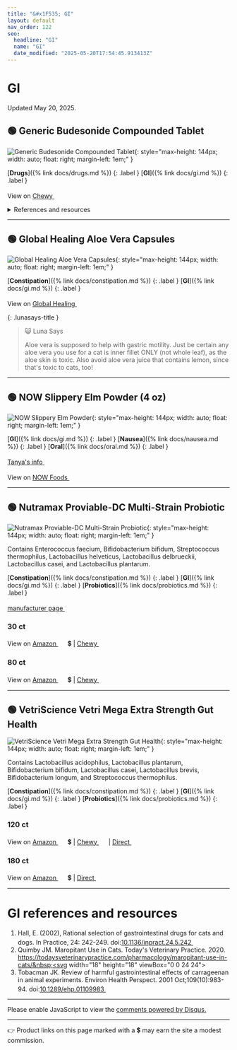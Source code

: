 ```yaml
---
title: "&#x1F535; GI"
layout: default
nav_order: 122
seo:
  headline: "GI"
  name: "GI"
  date_modified: "2025-05-20T17:54:45.913413Z"
---
```


# GI

Updated May 20, 2025.



## &#x1F7E2; Generic Budesonide Compounded Tablet

![Generic Budesonide Compounded Tablet](https://image.chewy.com/is/image/catalog/546670_MAIN._AC_SL600_V1694631365_.jpg){: style="max-height: 144px; width: auto; float: right; margin-left: 1em;" }

[**Drugs**]({% link docs/drugs.md %})
{: .label }
[**GI**]({% link docs/gi.md %})
{: .label }

View on <a href="https://www.chewy.com/dp/1028494" class="external" target="_blank">Chewy&nbsp;<svg width="18" height="18" viewBox="0 0 24 24"><use xlink:href="#svg-external-link"></use></svg></a>

<details markdown="block">
<summary>References and resources</summary>

1. _"One cat was prescribed budesonide administered PO due to the presence of complete heart block with 4-chamber dilation and concerns for provoking heart failure; the clinician cited anecdotal evidence that budesonide might cause less plasma volume expansion than prednisolone. After steroid administration, NT-proBNP in this cat increased by 93% (707-1367 pmol/L). Four months after the study ended and while still receiving budesonide, the cat developed a large volume of abdominal effusion. The cause of effusion was not determined. At the time of writing, no other cats had developed signs consistent with CHF."_ &mdash;  Block CL, Oyama MA. Echocardiographic and biomarker evidence of plasma volume expansion after short-term steroids administered orally in cats. J Vet Intern Med. 2020 Jan;34(1):29-34. doi:<a href="https://doi.org/10.1111/jvim.15678" class="external" target="_blank">10.1111/jvim.15678&nbsp;<svg width="18" height="18" viewBox="0 0 24 24"><use xlink:href="#svg-external-link"></use></svg></a> (retrieved 2025-01-10)
1.  Silverman J, Otley A. Budesonide in the treatment of inflammatory bowel disease. Expert Rev Clin Immunol. 2011 Jul;7(4):419-28. doi:<a href="https://doi.org/10.1586/eci.11.34" class="external" target="_blank">10.1586/eci.11.34&nbsp;<svg width="18" height="18" viewBox="0 0 24 24"><use xlink:href="#svg-external-link"></use></svg></a>

</details>

* * *



## &#x1F7E2; Global Healing Aloe Vera Capsules

![Global Healing Aloe Vera Capsules](https://globalhealing.com/cdn/shop/files/3000w_a1e32741-b10b-46f5-a23d-02d1f94046f7.png?width=990){: style="max-height: 144px; width: auto; float: right; margin-left: 1em;" }

[**Constipation**]({% link docs/constipation.md %})
{: .label }
[**GI**]({% link docs/gi.md %})
{: .label }

View on <a href="https://globalhealing.com/products/aloe-vera" class="external" target="_blank">Global Healing&nbsp;<svg width="18" height="18" viewBox="0 0 24 24"><use xlink:href="#svg-external-link"></use></svg></a>

{: .lunasays-title }
> &#x1F63A; Luna Says
>
> Aloe vera is supposed to help with gastric motility. Just be certain any aloe vera you use for a cat is inner fillet ONLY (not whole leaf), as the aloe skin is toxic. Also avoid aloe vera juice that contains lemon, since that's toxic to cats, too!

* * *



## &#x1F7E2; NOW Slippery Elm Powder (4 oz)

![NOW Slippery Elm Powder](https://www.nowfoods.com/sites/default/files/styles/cloudzoom_image/public/2024-03/5060_v6.png){: style="max-height: 144px; width: auto; float: right; margin-left: 1em;" }

[**GI**]({% link docs/gi.md %})
{: .label }
[**Nausea**]({% link docs/nausea.md %})
{: .label }
[**Oral**]({% link docs/oral.md %})
{: .label }

 <a href="https://felinecrf.org/holistic_treatments.htm#slippery_elm_bark" class="external" target="_blank">Tanya's info&nbsp;<svg width="18" height="18" viewBox="0 0 24 24"><use xlink:href="#svg-external-link"></use></svg></a>

View on <a href="https://www.nowfoods.com/products/supplements/slippery-elm-powder" class="external" target="_blank">NOW Foods&nbsp;<svg width="18" height="18" viewBox="0 0 24 24"><use xlink:href="#svg-external-link"></use></svg></a>

* * *



## &#x1F7E2; Nutramax Proviable-DC Multi-Strain Probiotic

![Nutramax Proviable-DC Multi-Strain Probiotic](https://d6ac4rx1taq9.cloudfront.net/img/proviable-dog-home-group-top.png){: style="max-height: 144px; width: auto; float: right; margin-left: 1em;" }

Contains Enterococcus faecium, Bifidobacterium bifidum, Streptococcus thermophilus, Lactobacillus helveticus, Lactobacillus delbrueckii, Lactobacillus casei, and Lactobacillus plantarum.

[**Constipation**]({% link docs/constipation.md %})
{: .label }
[**GI**]({% link docs/gi.md %})
{: .label }
[**Probiotics**]({% link docs/probiotics.md %})
{: .label }

 <a href="https://www.proviable.com/proviable-dc-capsules-for-cats" class="external" target="_blank">manufacturer page&nbsp;<svg width="18" height="18" viewBox="0 0 24 24"><use xlink:href="#svg-external-link"></use></svg></a>

### 30 ct

View on <a href="https://www.amazon.com/dp/B0050JM626/ref=nosim?tag=ckdcatsupplies-20" class="external" target="_blank">Amazon&nbsp;<svg width="18" height="18" viewBox="0 0 24 24"><use xlink:href="#svg-external-link"></use></svg></a> &#x1f4b2; &#124; <a href="https://www.chewy.com/dp/101470" class="external" target="_blank">Chewy&nbsp;<svg width="18" height="18" viewBox="0 0 24 24"><use xlink:href="#svg-external-link"></use></svg></a>

### 80 ct

View on <a href="https://www.amazon.com/dp/B001O3UE9E/ref=nosim?tag=ckdcatsupplies-20" class="external" target="_blank">Amazon&nbsp;<svg width="18" height="18" viewBox="0 0 24 24"><use xlink:href="#svg-external-link"></use></svg></a> &#x1f4b2; &#124; <a href="https://www.chewy.com/dp/101471" class="external" target="_blank">Chewy&nbsp;<svg width="18" height="18" viewBox="0 0 24 24"><use xlink:href="#svg-external-link"></use></svg></a>

* * *



## &#x1F7E2; VetriScience Vetri Mega Extra Strength Gut Health

![VetriScience Vetri Mega Extra Strength Gut Health](https://www.vetriscience.com/media/catalog/product/cache/1954e24d6c69bb07acd10e833d43e266/0/9/0900714.120_f.jpg){: style="max-height: 144px; width: auto; float: right; margin-left: 1em;" }

Contains Lactobacillus acidophilus, Lactobacillus plantarum, Bifidobacterium bifidum, Lactobacillus casei, Lactobacillus brevis, Bifidobacterium longum, and Streptococcus thermophilus.

[**Constipation**]({% link docs/constipation.md %})
{: .label }
[**GI**]({% link docs/gi.md %})
{: .label }
[**Probiotics**]({% link docs/probiotics.md %})
{: .label }

### 120 ct

View on <a href="https://www.amazon.com/dp/B002GIVC4C/ref=nosim?tag=ckdcatsupplies-20" class="external" target="_blank">Amazon&nbsp;<svg width="18" height="18" viewBox="0 0 24 24"><use xlink:href="#svg-external-link"></use></svg></a> &#x1f4b2; &#124; <a href="https://www.chewy.com/dp/48745" class="external" target="_blank">Chewy&nbsp;<svg width="18" height="18" viewBox="0 0 24 24"><use xlink:href="#svg-external-link"></use></svg></a> &#124; <a href="https://www.vetriscience.com/vetri-mega-probiotic-153-digestive-supplement-for-dogs-cats.html" class="external" target="_blank">Direct&nbsp;<svg width="18" height="18" viewBox="0 0 24 24"><use xlink:href="#svg-external-link"></use></svg></a>

### 180 ct

View on <a href="https://www.amazon.com/dp/B07ZG59V48/ref=nosim?tag=ckdcatsupplies-20" class="external" target="_blank">Amazon&nbsp;<svg width="18" height="18" viewBox="0 0 24 24"><use xlink:href="#svg-external-link"></use></svg></a> &#x1f4b2; &#124; <a href="https://www.vetriscience.com/vetri-mega-probiotic-153-digestive-supplement-for-dogs-cats.html" class="external" target="_blank">Direct&nbsp;<svg width="18" height="18" viewBox="0 0 24 24"><use xlink:href="#svg-external-link"></use></svg></a>

* * *


# GI references and resources

1.  Hall, E. (2002), Rational selection of gastrointestinal drugs for cats and dogs. In Practice, 24: 242-249. doi:<a href="https://doi.org/10.1136/inpract.24.5.242" class="external" target="_blank">10.1136/inpract.24.5.242&nbsp;<svg width="18" height="18" viewBox="0 0 24 24"><use xlink:href="#svg-external-link"></use></svg></a>
1.  Quimby JM. Maropitant Use in Cats. Today's Veterinary Practice. 2020. <a href="https://todaysveterinarypractice.com/pharmacology/maropitant-use-in-cats/" class="external" target="_blank">https://todaysveterinarypractice.com/pharmacology/maropitant-use-in-cats/&nbsp;<svg width="18" height="18" viewBox="0 0 24 24"><use xlink:href="#svg-external-link"></use></svg></a>
1.  Tobacman JK. Review of harmful gastrointestinal effects of carrageenan in animal experiments. Environ Health Perspect. 2001 Oct;109(10):983-94. doi:<a href="https://doi.org/10.1289/ehp.01109983" class="external" target="_blank">10.1289/ehp.01109983&nbsp;<svg width="18" height="18" viewBox="0 0 24 24"><use xlink:href="#svg-external-link"></use></svg></a>

* * *

<div id="disqus_thread"></div>
<script>
    var disqus_config = function () {
      this.page.url = '{{ page.url | absolute_url }}';
      this.page.identifier = '{{ page.url | absolute_url }}';
    };
    (function() {
    var d = document, s = d.createElement('script');
    s.src = 'https://ckdcatsupplies.disqus.com/embed.js';
    s.setAttribute('data-timestamp', +new Date());
    (d.head || d.body).appendChild(s);
    })();
</script>
<noscript>Please enable JavaScript to view the <a href="https://disqus.com/?ref_noscript">comments powered by Disqus.</a></noscript>

* * *

&#x1F449; Product links on this page marked with a &#x1f4b2; may earn the site a modest commission.


<!-- Updated 2025-05-20 17:54:45.913413Z -->
